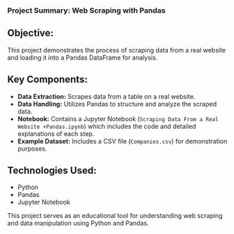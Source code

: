### Project Summary: Web Scraping with Pandas


## Objective:
This project demonstrates the process of scraping data from a real website and loading it into a Pandas DataFrame for analysis.

## Key Components:
- **Data Extraction:** Scrapes data from a table on a real website.
- **Data Handling:** Utilizes Pandas to structure and analyze the scraped data.
- **Notebook:** Contains a Jupyter Notebook (`Scraping Data From a Real Website +Pandas.ipynb`) which includes the code and detailed explanations of each step.
- **Example Dataset:** Includes a CSV file (`Companies.csv`) for demonstration purposes.

## Technologies Used:
- Python
- Pandas
- Jupyter Notebook

This project serves as an educational tool for understanding web scraping and data manipulation using Python and Pandas.
